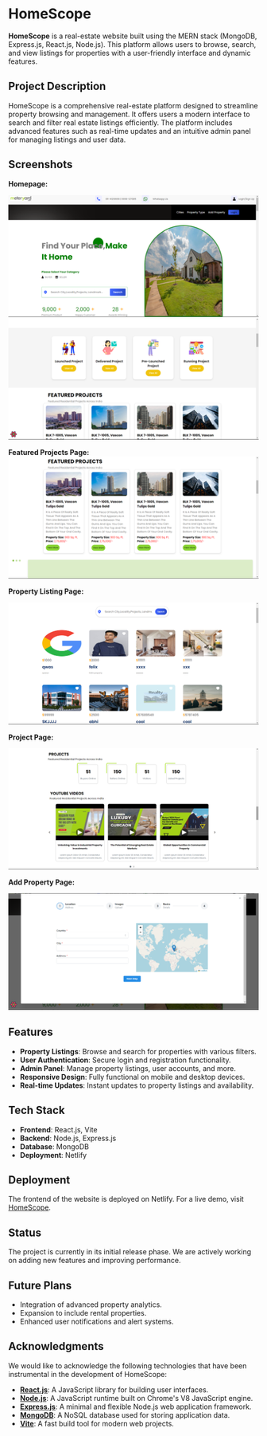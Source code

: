 # HomeScope

**HomeScope** is a real-estate website built using the MERN stack (MongoDB, Express.js, React.js, Node.js). This platform allows users to browse, search, and view listings for properties with a user-friendly interface and dynamic features.

## Project Description
HomeScope is a comprehensive real-estate platform designed to streamline property browsing and management. It offers users a modern interface to search and filter real estate listings efficiently. The platform includes advanced features such as real-time updates and an intuitive admin panel for managing listings and user data.

## Screenshots

**Homepage:**

![Homepage Screenshot](https://github.com/kajalpandey25/real-estate-website/blob/main/client/public/home.png)
![Homepage Screenshot](https://github.com/kajalpandey25/real-estate-website/blob/main/client/public/Screenshot%20(448).png)

**Featured Projects Page:**
![Featured Projects Screenshot](https://github.com/kajalpandey25/real-estate-website/blob/main/client/public/property.png)

**Property Listing Page:**

![Property Listing](https://github.com/kajalpandey25/real-estate-website/blob/main/client/public/property-list.png)

**Project Page:**

![Project Page](https://github.com/kajalpandey25/real-estate-website/blob/main/client/public/project.png)

**Add Property Page:**

![Add Property](https://github.com/kajalpandey25/real-estate-website/blob/main/client/public/AddProperty.png)

## Features

- **Property Listings**: Browse and search for properties with various filters.
- **User Authentication**: Secure login and registration functionality.
- **Admin Panel**: Manage property listings, user accounts, and more.
- **Responsive Design**: Fully functional on mobile and desktop devices.
- **Real-time Updates**: Instant updates to property listings and availability.

## Tech Stack

- **Frontend**: React.js, Vite
- **Backend**: Node.js, Express.js
- **Database**: MongoDB
- **Deployment**: Netlify

## Deployment

The frontend of the website is deployed on Netlify. For a live demo, visit [HomeScope](https://homescope-website.netlify.app/).

## Status

The project is currently in its initial release phase. We are actively working on adding new features and improving performance.

## Future Plans

- Integration of advanced property analytics.
- Expansion to include rental properties.
- Enhanced user notifications and alert systems.

## Acknowledgments

We would like to acknowledge the following technologies that have been instrumental in the development of HomeScope:

- **[React.js](https://reactjs.org/)**: A JavaScript library for building user interfaces.
- **[Node.js](https://nodejs.org/)**: A JavaScript runtime built on Chrome's V8 JavaScript engine.
- **[Express.js](https://expressjs.com/)**: A minimal and flexible Node.js web application framework.
- **[MongoDB](https://www.mongodb.com/)**: A NoSQL database used for storing application data.
- **[Vite](https://vitejs.dev/)**: A fast build tool for modern web projects.

